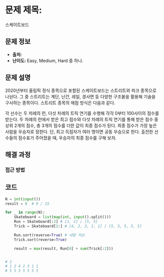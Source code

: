 # 문제 제목: 
스케이트보드
## 문제 정보
- **출처:** 
- **난이도:** Easy, Medium, Hard 중 하나.

## 문제 설명
2020년부터 올림픽 정식 종목으로 포함된 스케이트보드는 스트리트와 파크 종목으로 나뉜다. 그 중 스트리트는 계단, 난간, 레일, 경사면 등 다양한 구조물을 활용해 기술을 구사하는 종목이다. 스트리트 종목의 채점 방식은 다음과 같다.

각 선수는 두 차례의 런, 다섯 차례의 트릭 연기를 수행해 각각 
0부터 100사이의 점수를 받는다.
두 차례의 런에서 받은 최고 점수와 다섯 차례의 트릭 연기를 통해 받은 점수 중 상위 2개의 점수, 총 3개의 점수를 더한 값이 최종 점수가 된다.
최종 점수가 가장 높은 사람을 우승자로 정한다. 단, 최고 득점자가 여러 명이면 공동 우승으로 한다.
출전한 선수들의 점수표가 주어졌을 때, 우승자의 최종 점수를 구해 보자.

## 해결 과정

### 접근 방법

## 코드
```python
N = int(input())
result = 0  # 9 / 15

for _ in range(N):
    Skateboard = list(map(int, input().split()))
    Run = Skateboard[:2] # [1, 2] / [5, 5]
    Trick = Skateboard[2:] # [4, 2, 3, 1, 1] / [5, 5, 5, 5, 5]

    Run.sort(reverse=True) # 내림 차순
    Trick.sort(reverse=True)

    result = max(result, Run[0] + sum(Trick[:2])) 


# 2
# 1 2 4 2 3 1 1
# 5 5 5 5 5 5 5
